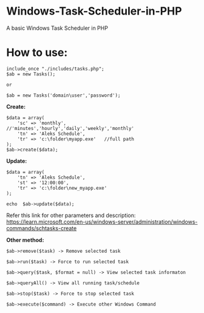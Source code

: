 # Windows-Task-Scheduler-in-PHP
A basic Windows Task Scheduler in PHP

# How to use:

```
include_once "./includes/tasks.php";
$ab = new Tasks();

or

$ab = new Tasks('domain\user','password');
```
  
  **Create:**   
  
	$data = array(
		'sc' => 'monthly',		//'minutes','hourly','daily','weekly','monthly'
		'tn' => 'Aleks Schedule',
		'tr' => 'c:\folder\myapp.exe'	//full path
	);
	$ab->create($data);

  **Update:**
  
  	$data = array(		
		'tn' => 'Aleks Schedule',
		'st' => '12:00:00',
		'tr' => 'c:\folder\new_myapp.exe'
	);
	
	echo  $ab->update($data);
	

Refer this link for other parameters and description: https://learn.microsoft.com/en-us/windows-server/administration/windows-commands/schtasks-create

**Other method:**
	
	$ab->remove($task) -> Remove selected task
	
	$ab->run($task) -> Force to run selected task
	
	$ab->query($task, $format = null) -> View selected task informaton
	
	$ab->queryAll() -> View all running task/schedule
	
	$ab->stop($task) -> Force to stop selected task
	
	$ab->execute($command) -> Execute other Windows Command
	
	

